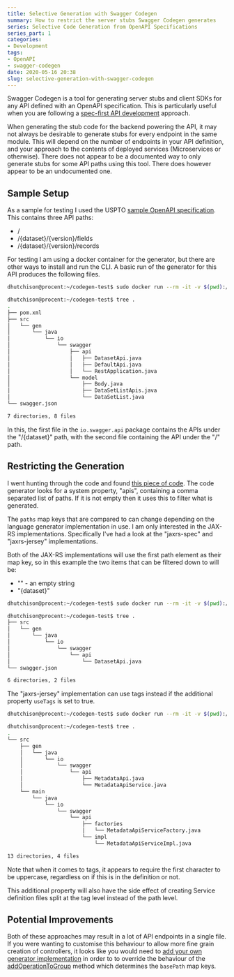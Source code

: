 ```yaml
---
title: Selective Generation with Swagger Codegen
summary: How to restrict the server stubs Swagger Codegen generates
series: Selective Code Generation from OpenAPI Specifications
series_part: 1
categories:
- Development
tags:
- OpenAPI
- swagger-codegen
date: 2020-05-16 20:38
slug: selective-generation-with-swagger-codegen
---
```

Swagger Codegen is a tool for generating server stubs and client SDKs for any API defined with an OpenAPI specification. This is particularly useful when you are following a [spec-first API development][spec-first-api-development] approach. 

When generating the stub code for the backend powering the API, it may not always be desirable to generate stubs for every endpoint in the same module. This will depend on the number of endpoints in your API definition, and your approach to the contents of deployed services (Microservices or otherwise). There does not appear to be a documented way to only generate stubs for some API paths using this tool. There does however appear to be an undocumented one. 

<!--more-->

## Sample Setup

As a sample for testing I used the USPTO [sample OpenAPI specification][openapi-specification-examples]. This contains three API paths:
* /
* /{dataset}/{version}/fields
* /{dataset}/{version}/records

For testing I am using a docker container for the generator, but there are other ways to install and run the CLI. A basic run of the generator for this API produces the following files.

~~~ bash
dhutchison@procent:~/codegen-test$ sudo docker run --rm -it -v $(pwd):/codegen swaggerapi/swagger-codegen-cli-v3 generate --lang jaxrs-spec --input-spec https://raw.githubusercontent.com/OAI/OpenAPI-Specification/master/examples/v3.0/uspto.yaml --output /codegen

dhutchison@procent:~/codegen-test$ tree .
.
├── pom.xml
├── src
│   └── gen
│       └── java
│           └── io
│               └── swagger
│                   ├── api
│                   │   ├── DatasetApi.java
│                   │   ├── DefaultApi.java
│                   │   └── RestApplication.java
│                   └── model
│                       ├── Body.java
│                       ├── DataSetListApis.java
│                       └── DataSetList.java
└── swagger.json

7 directories, 8 files
~~~

In this, the first file in the `io.swagger.api` package contains the APIs under the "/{dataset}" path, with the second file containing the API under the "/" path.

## Restricting the Generation

I went hunting through the code and found [this piece of code][system-property-usage]. The code generator looks for a system property, "apis", containing a comma separated list of paths. If it is not empty then it uses this to filter what is generated. 

The `paths` map keys that are compared to can change depending on the language generator implementation in use. I am only interested in the JAX-RS implementations. Specifically I've had a look at the "jaxrs-spec" and "jaxrs-jersey" implementations. 

Both of the JAX-RS implementations will use the first path element as their map key, so in this example the two items that can be filtered down to will be:
* "" - an empty string
* "{dataset}"


~~~ bash
dhutchison@procent:~/codegen-test$ sudo docker run --rm -it -v $(pwd):/codegen swaggerapi/swagger-codegen-cli-v3 generate --lang jaxrs-spec --input-spec https://raw.githubusercontent.com/OAI/OpenAPI-Specification/master/examples/v3.0/uspto.yaml --output /codegen  -D apis={dataset}

dhutchison@procent:~/codegen-test$ tree .
├── src
│   └── gen
│       └── java
│           └── io
│               └── swagger
│                   └── api
│                       └── DatasetApi.java
└── swagger.json

6 directories, 2 files

~~~

The "jaxrs-jersey" implementation can use tags instead if the additional property `useTags` is set to true.


~~~ bash
dhutchison@procent:~/codegen-test$ sudo docker run --rm -it -v $(pwd):/codegen swaggerapi/swagger-codegen-cli-v3 generate --lang jaxrs-jersey --input-spec https://raw.githubusercontent.com/OAI/OpenAPI-Specification/master/examples/v3.0/uspto.yaml --output /codegen --additional-properties useTags=true -D apis=Metadata

dhutchison@procent:~/codegen-test$ tree .
.
└── src
    ├── gen
    │   └── java
    │       └── io
    │           └── swagger
    │               └── api
    │                   ├── MetadataApi.java
    │                   └── MetadataApiService.java
    └── main
        └── java
            └── io
                └── swagger
                    └── api
                        ├── factories
                        │   └── MetadataApiServiceFactory.java
                        └── impl
                            └── MetadataApiServiceImpl.java

13 directories, 4 files
~~~

Note that when it comes to tags, it appears to require the first character to be uppercase, regardless on if this is in the definition or not. 

This additional property will also have the side effect of creating Service definition files split at the tag level instead of the path level. 


## Potential Improvements
Both of these approaches may result in a lot of API endpoints in a single file. If you were wanting to customise this behaviour to allow more fine grain creation of controllers, it looks like you would need to [add your own generator implementation][add-generator-impl] in order to to override the behaviour of the [addOperationToGroup][jaxrs-spec-addOperationToGroup] method which determines the `basePath` map keys. 


[swagger-codegen]: https://swagger.io/tools/swagger-codegen/ "API Code & Client Generator - Swagger Codegen"
[spec-first-api-development]: https://www.atlassian.com/blog/technology/spec-first-api-development "Using spec-first API development for speed and sanity – Work Life by Atlassian"

[system-property-usage]: https://github.com/swagger-api/swagger-codegen/blob/81bbdbe1d528e5b639e5df79ea29fb734e0613f2/modules/swagger-codegen/src/main/java/io/swagger/codegen/v3/DefaultGenerator.java#L472 "DefaultGenerator implementation which references the system property"

[openapi-specification-examples]: https://github.com/OAI/OpenAPI-Specification/tree/master/examples/v3.0 "OpenAPI-Specification/examples/v3.0 at master - OAI/OpenAPI-Specification"

[add-generator-impl]: https://github.com/swagger-api/swagger-codegen-generators/wiki/Adding-a-new-generator-for-a-language-or-framework. "Adding a new generator for a language or framework. - swagger-api/swagger-codegen-generators Wiki"

[jaxrs-spec-addOperationToGroup]: https://github.com/swagger-api/swagger-codegen-generators/blob/653630df89eb96e1293685dd01d3151b741321ef/src/main/java/io/swagger/codegen/v3/generators/java/JavaJAXRSSpecServerCodegen.java#L128 "addOperationToGroup method from JavaJAXRSSpecServerCodegen"

